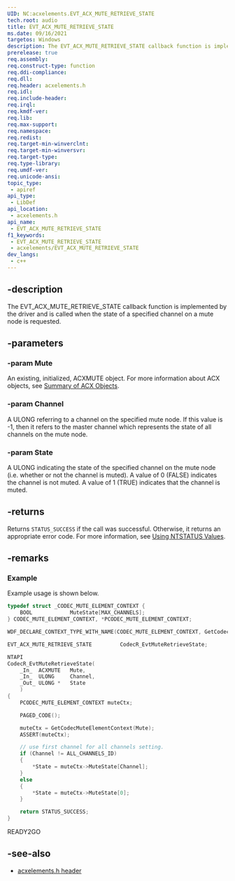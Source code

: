 ```yaml
---
UID: NC:acxelements.EVT_ACX_MUTE_RETRIEVE_STATE
tech.root: audio 
title: EVT_ACX_MUTE_RETRIEVE_STATE
ms.date: 09/16/2021
targetos: Windows
description: The EVT_ACX_MUTE_RETRIEVE_STATE callback function is implemented by the driver and is called when the state of a specified channel on a mute node is requested. 
prerelease: true
req.assembly: 
req.construct-type: function
req.ddi-compliance: 
req.dll: 
req.header: acxelements.h
req.idl: 
req.include-header: 
req.irql: 
req.kmdf-ver: 
req.lib: 
req.max-support: 
req.namespace: 
req.redist: 
req.target-min-winverclnt: 
req.target-min-winversvr: 
req.target-type: 
req.type-library: 
req.umdf-ver: 
req.unicode-ansi: 
topic_type:
 - apiref
api_type:
 - LibDef
api_location:
 - acxelements.h
api_name:
 - EVT_ACX_MUTE_RETRIEVE_STATE
f1_keywords:
 - EVT_ACX_MUTE_RETRIEVE_STATE
 - acxelements/EVT_ACX_MUTE_RETRIEVE_STATE
dev_langs:
 - c++
---
```


## -description

The EVT_ACX_MUTE_RETRIEVE_STATE callback function is implemented by the driver and is called when the state of a specified channel on a mute node is requested. 

## -parameters

### -param Mute

An existing, initialized, ACXMUTE object. For more information about ACX objects, see [Summary of ACX Objects](/windows-hardware/drivers/audio/acx-summary-of-objects). 

### -param Channel

A ULONG referring to a channel on the specified mute node. If this value is -1, then it refers to the master channel which represents the state of all channels on the mute node.

### -param State

A ULONG indicating the state of the specified channel on the mute node (i.e. whether or not the channel is muted). A value of 0 (FALSE) indicates the channel is not muted. A value of 1 (TRUE) indicates that the channel is muted. 

## -returns

Returns `STATUS_SUCCESS` if the call was successful. Otherwise, it returns an appropriate error code. For more information, see [Using NTSTATUS Values](/windows-hardware/drivers/kernel/using-ntstatus-values).

## -remarks

### Example

Example usage is shown below.

```cpp
typedef struct _CODEC_MUTE_ELEMENT_CONTEXT {
    BOOL            MuteState[MAX_CHANNELS]; 
} CODEC_MUTE_ELEMENT_CONTEXT, *PCODEC_MUTE_ELEMENT_CONTEXT;

WDF_DECLARE_CONTEXT_TYPE_WITH_NAME(CODEC_MUTE_ELEMENT_CONTEXT, GetCodecMuteElementContext)

EVT_ACX_MUTE_RETRIEVE_STATE         CodecR_EvtMuteRetrieveState;

NTAPI
CodecR_EvtMuteRetrieveState(
    _In_  ACXMUTE   Mute,
    _In_  ULONG     Channel,
    _Out_ ULONG *   State
    )
{
    PCODEC_MUTE_ELEMENT_CONTEXT muteCtx;

    PAGED_CODE();

    muteCtx = GetCodecMuteElementContext(Mute);
    ASSERT(muteCtx);

    // use first channel for all channels setting.
    if (Channel != ALL_CHANNELS_ID)
    {
        *State = muteCtx->MuteState[Channel];
    }
    else
    {
        *State = muteCtx->MuteState[0];
    }

    return STATUS_SUCCESS;
}
```
READY2GO

## -see-also

- [acxelements.h header](index.md)

